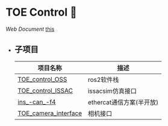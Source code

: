 # TOE Control 🚀

_Web Document_
[this](https://djtu-rm-toe.github.io/toe_control/)

* ## __子项目__
  | 项目名称   | 描述                                 |
  |------------|--------------------------------------|
  | [TOE_control_OSS](https://github.com/DJTU-RM-TOE/TOE_control_OSS) | ros2软件栈 |
  | [TOE_control_ISSAC](https://github.com/DJTU-RM-TOE/TOE_control_OSS) | issacsim仿真接口 |
  | [ins_-can_-f4](https://github.com/DJTU-RM-TOE/TOE_control_OSS) | ethercat通信方案(半开放) |
  | [TOE_camera_interface](https://github.com/DJTU-RM-TOE/TOE_camera_interface) | 相机接口 |
